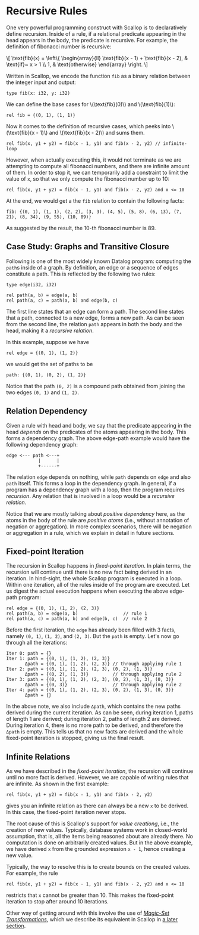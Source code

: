 # Recursive Rules

One very powerful programming construct with Scallop is to declaratively define recursion.
Inside of a rule, if a relational predicate appearing in the head appears in the body, the predicate is recursive.
For example, the definition of fibonacci number is recursive:

\\[ \text{fib}(x) = \left\\{ \begin{array}{ll} \text{fib}(x - 1) + \text{fib}(x - 2), & \text{if}~ x > 1 \\\\ 1, & \text{otherwise} \end{array} \right. \\]

Written in Scallop, we encode the function `fib` as a binary relation between the integer input and output:

``` scl
type fib(x: i32, y: i32)
```

We can define the base cases for \\(\text{fib}(0)\\) and \\(\text{fib}(1)\\):

``` scl
rel fib = {(0, 1), (1, 1)}
```

Now it comes to the definition of recursive cases, which peeks into \\(\text{fib}(x - 1)\\) and \\(\text{fib}(x - 2)\\) and sums them.

``` scl
rel fib(x, y1 + y2) = fib(x - 1, y1) and fib(x - 2, y2) // infinite-loop
```

However, when actually executing this, it would not terminate as we are attempting to compute all fibonacci numbers, and there are infinite amount of them.
In order to stop it, we can temporarily add a constraint to limit the value of `x`, so that we only compute the fibonacci number up to 10:

``` scl
rel fib(x, y1 + y2) = fib(x - 1, y1) and fib(x - 2, y2) and x <= 10
```

At the end, we would get a the `fib` relation to contain the following facts:

```
fib: {(0, 1), (1, 1), (2, 2), (3, 3), (4, 5), (5, 8), (6, 13), (7, 21), (8, 34), (9, 55), (10, 89)}
```

As suggested by the result, the 10-th fibonacci number is 89.

## Case Study: Graphs and Transitive Closure

Following is one of the most widely known Datalog program: computing the `path`s inside of a graph.
By definition, an edge or a sequence of edges constitute a path.
This is reflected by the following two rules:

``` scl
type edge(i32, i32)

rel path(a, b) = edge(a, b)
rel path(a, c) = path(a, b) and edge(b, c)
```

The first line states that an edge can form a path.
The second line states that a path, connected to a new edge, forms a new path.
As can be seen from the second line, the relation `path` appears in both the body and the head, making it a *recursive relation*.

In this example, suppose we have

``` scl
rel edge = {(0, 1), (1, 2)}
```

we would get the set of paths to be

```
path: {(0, 1), (0, 2), (1, 2)}
```

Notice that the path `(0, 2)` is a compound path obtained from joining the two edges `(0, 1)` and `(1, 2)`.

## Relation Dependency

Given a rule with head and body, we say that the predicate appearing in the head *depends* on the predicates of the atoms appearing in the body.
This forms a dependency graph.
The above edge-path example would have the following dependency graph:

```
edge <--- path <---+
            |      |
            +------+
```

The relation `edge` depends on nothing, while `path` depends on `edge` and also `path` itself.
This forms a loop in the dependency graph.
In general, if a program has a dependency graph with a loop, then the program requires *recursion*.
Any relation that is involved in a loop would be a *recursive relation*.

Notice that we are mostly talking about *positive dependency* here, as the atoms in the body of the rule are *positive atoms* (i.e., without annotation of negation or aggregation).
In more complex scenarios, there will be negation or aggregation in a rule, which we explain in detail in future sections.

## Fixed-point Iteration

The recursion in Scallop happens in *fixed-point iteration*.
In plain terms, the recursion will continue until there is no new fact being derived in an iteration.
In hind-sight, the whole Scallop program is executed in a loop.
Within one iteration, all of the rules inside of the program are executed.
Let us digest the actual execution happens when executing the above edge-path program:

``` scl
rel edge = {(0, 1), (1, 2), (2, 3)}
rel path(a, b) = edge(a, b)                 // rule 1
rel path(a, c) = path(a, b) and edge(b, c)  // rule 2
```

Before the first iteration, the `edge` has already been filled with 3 facts, namely `(0, 1)`, `(1, 2)`, and `(2, 3)`.
But the `path` is empty.
Let's now go through all the iterations:

```
Iter 0: path = {}
Iter 1: path = {(0, 1), (1, 2), (2, 3)}
       Δpath = {(0, 1), (1, 2), (2, 3)} // through applying rule 1
Iter 2: path = {(0, 1), (1, 2), (2, 3), (0, 2), (1, 3)}
       Δpath = {(0, 2), (1, 3)}         // through applying rule 2
Iter 3: path = {(0, 1), (1, 2), (2, 3), (0, 2), (1, 3), (0, 3)}
       Δpath = {(0, 3)}                 // through applying rule 2
Iter 4: path = {(0, 1), (1, 2), (2, 3), (0, 2), (1, 3), (0, 3)}
       Δpath = {}
```

In the above note, we also include `Δpath`, which contains the new paths derived during the current iteration.
As can be seen, during iteration 1, paths of length 1 are derived; during iteration 2, paths of length 2 are derived.
During iteration 4, there is no more path to be derived, and therefore the `Δpath` is empty.
This tells us that no new facts are derived and the whole fixed-point iteration is stopped, giving us the final result.

## Infinite Relations

As we have described in the *fixed-point iteration*, the recursion will continue until no more fact is derived.
However, we are capable of writing rules that are infinite.
As shown in the first example:

``` scl
rel fib(x, y1 + y2) = fib(x - 1, y1) and fib(x - 2, y2)
```

gives you an infinite relation as there can always be a new `x` to be derived.
In this case, the fixed-point iteration never stops.

The root cause of this is Scallop's support for *value creationg*, i.e., the creation of new values.
Typically, database systems work in closed-world assumption, that is, all the items being reasoned about are already there.
No computation is done on arbitrarily created values.
But in the above example, we have derived `x` from the grounded expression `x - 1`, hence creating a new value.

Typically, the way to resolve this is to create bounds on the created values.
For example, the rule

``` scl
rel fib(x, y1 + y2) = fib(x - 1, y1) and fib(x - 2, y2) and x <= 10
```

restricts that `x` cannot be greater than 10.
This makes the fixed-point iteration to stop after around 10 iterations.

Other way of getting around with this involve the use of [*Magic-Set Transformations*](https://dl.acm.org/doi/pdf/10.1145/6012.15399), which we describe its equivalent in Scallop in [a later section](magic_set.md).
